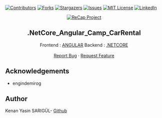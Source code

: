 [![Contributors][contributors-shield]][contributors-url]
[![Forks][forks-shield]][forks-url]
[![Stargazers][stars-shield]][stars-url]
[![Issues][issues-shield]][issues-url]
[![MIT License][license-shield]][license-url]
[![LinkedIn][linkedin-shield]][linkedin-url]

<p align="center">
  <a href="https://github.com/kenanyasinsarigul/ReCapProject_CarRental_BackEnd">
    <img src="https://user-images.githubusercontent.com/51781007/113292546-54adf580-92fd-11eb-8944-b23a33b570cf.png" alt="ReCap Project">
  </a>
  <h2 align="center">.NetCore_Angular_Camp_CarRental</h2>
  <p align="center">
    Frontend : <a href="https://github.com/kenanyasinsarigul/.NetCore_Angular_Camp_CarRental/tree/main/Frontend">ANGULAR</a>
    Backend : <a href="https://github.com/kenanyasinsarigul/.NetCore_Angular_Camp_CarRental/tree/main/Backend">.NETCORE</a>
    <br />
    <br />
    <a href="https://github.com/kenanyasinsarigul/.NetCore_Angular_Camp_CarRental/issues">Report Bug</a>
    ·
    <a href="https://github.com/kenanyasinsarigul/.NetCore_Angular_Camp_CarRental/issues">Request Feature</a>
  </p>
</p>

## Acknowledgements

- engindemirog

## Author
Kenan Yasin SARIGÜL- <a href="https://github.com/kenanyasinsarigul/">Github</a>

[contributors-shield]: https://img.shields.io/github/contributors/kenanyasinsarigul/.NetCore_Angular_Camp_CarRental.svg?style=for-the-badge
[contributors-url]: https://github.com/kenanyasinsarigul/.NetCore_Angular_Camp_CarRental/graphs/contributors
[forks-shield]: https://img.shields.io/github/forks/kenanyasinsarigul/.NetCore_Angular_Camp_CarRental.svg?style=for-the-badge
[forks-url]: https://github.com/kenanyasinsarigul/.NetCore_Angular_Camp_CarRental/network/members
[stars-shield]: https://img.shields.io/github/stars/kenanyasinsarigul/.NetCore_Angular_Camp_CarRental.svg?style=for-the-badge
[stars-url]: https://github.com/kenanyasinsarigul/.NetCore_Angular_Camp_CarRental/stargazers
[issues-shield]: https://img.shields.io/github/issues/kenanyasinsarigul/.NetCore_Angular_Camp_CarRental.svg?style=for-the-badge
[issues-url]: https://github.com/kenanyasinsarigul/.NetCore_Angular_Camp_CarRental/issues
[license-shield]: https://img.shields.io/github/license/kenanyasinsarigul/.NetCore_Angular_Camp_CarRental.svg?style=for-the-badge
[license-url]: https://github.com/kenanyasinsarigul/.NetCore_Angular_Camp_CarRental/blob/master/LICENSE.txt
[linkedin-shield]: https://img.shields.io/badge/-LinkedIn-black.svg?style=for-the-badge&logo=linkedin&colorB=555
[linkedin-url]: https://www.linkedin.com/in/kenan-yasin-sar%C4%B1g%C3%BCl-155379188/

